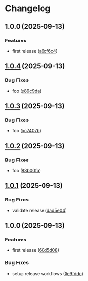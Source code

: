 # Changelog

## 1.0.0 (2025-09-13)


### Features

* first release ([a6cf6c4](https://github.com/jalvarezit/gsd/commit/a6cf6c47e0fe323e51737fb202671605996bc045))

## [1.0.4](https://github.com/jalvarezit/gsd/compare/v1.0.3...v1.0.4) (2025-09-13)


### Bug Fixes

* foo ([e89c9da](https://github.com/jalvarezit/gsd/commit/e89c9daeaf1d8a6239d642b1be0eacdc2d67880f))

## [1.0.3](https://github.com/jalvarezit/gsd/compare/v1.0.2...v1.0.3) (2025-09-13)


### Bug Fixes

* foo ([bc7407b](https://github.com/jalvarezit/gsd/commit/bc7407b7c6782d31d3036b8b682bb6c5de4a5e19))

## [1.0.2](https://github.com/jalvarezit/gsd/compare/v1.0.1...v1.0.2) (2025-09-13)


### Bug Fixes

* foo ([83b00fa](https://github.com/jalvarezit/gsd/commit/83b00faadbed44705f28726d59510062b96a70a6))

## [1.0.1](https://github.com/jalvarezit/gsd/compare/v1.0.0...v1.0.1) (2025-09-13)


### Bug Fixes

* validate release ([dad5e04](https://github.com/jalvarezit/gsd/commit/dad5e047c167e6e02e3dd8989edfb8b8b2d9b546))

## 1.0.0 (2025-09-13)


### Features

* first release ([60d5d08](https://github.com/jalvarezit/gsd/commit/60d5d089b7284ba56c42bf0a1b0ee1abde93614b))


### Bug Fixes

* setup release workflows ([0e9fddc](https://github.com/jalvarezit/gsd/commit/0e9fddcb7fb66f1460636c5ae91571d566f40182))
